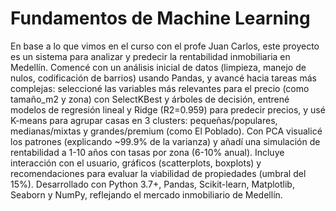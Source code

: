 # Fundamentos de Machine Learning 

En base a lo que vimos en el curso con el profe Juan Carlos, este proyecto es un sistema para analizar y predecir la rentabilidad inmobiliaria en Medellín. Comencé con un análisis inicial de datos (limpieza, manejo de nulos, codificación de barrios) usando Pandas, y avancé hacia tareas más complejas: seleccioné las variables más relevantes para el precio (como tamaño_m2 y zona) con SelectKBest y árboles de decisión, entrené modelos de regresión lineal y Ridge (R2=0.959) para predecir precios, y usé K-means para agrupar casas en 3 clusters: pequeñas/populares, medianas/mixtas y grandes/premium (como El Poblado). Con PCA visualicé los patrones (explicando ~99.9% de la varianza) y añadí una simulación de rentabilidad a 1-10 años con tasas por zona (6-10% anual). Incluye interacción con el usuario, gráficos (scatterplots, boxplots) y recomendaciones para evaluar la viabilidad de propiedades (umbral del 15%). Desarrollado con Python 3.7+, Pandas, Scikit-learn, Matplotlib, Seaborn y NumPy, reflejando el mercado inmobiliario de Medellín.
